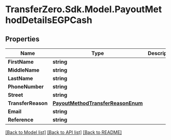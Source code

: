 
# TransferZero.Sdk.Model.PayoutMethodDetailsEGPCash

## Properties

Name | Type | Description | Notes
------------ | ------------- | ------------- | -------------
**FirstName** | **string** |  | 
**MiddleName** | **string** |  | [optional] 
**LastName** | **string** |  | 
**PhoneNumber** | **string** |  | 
**Street** | **string** |  | 
**TransferReason** | [**PayoutMethodTransferReasonEnum**](PayoutMethodTransferReasonEnum.md) |  | 
**Email** | **string** |  | [optional] 
**Reference** | **string** |  | [optional] 

[[Back to Model list]](../README.md#documentation-for-models)
[[Back to API list]](../README.md#documentation-for-api-endpoints)
[[Back to README]](../README.md)

